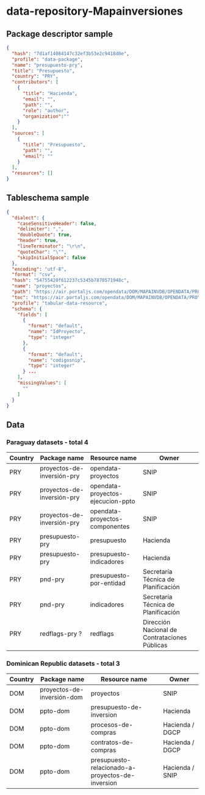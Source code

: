 # data-repository-Mapainversiones

## Package descriptor sample


```json
{
  "hash": "7d1af14084147c32ef3b53e2c9418d0e",
  "profile": "data-package",
  "name": "presupuesto-pry",
  "title": "Presupuesto",
  "country": "PRY",
  "contributors": [
    {
      "title": "Hacienda",
      "email": "",
      "path": "",
      "role": "author",
      "organization":""
    }
  ],
  "sources": [
    {
      "title": "Presupuesto",
      "path": "",
      "email": ""
    }
  ],
  "resources": []
}

```

## Tableschema sample

```json
{
  "dialect": {
    "caseSensitiveHeader": false,
    "delimiter": ",",
    "doubleQuote": true,
    "header": true,
    "lineTerminator": "\r\n",
    "quoteChar": "\"",
    "skipInitialSpace": false
  },
  "encoding": "utf-8",
  "format": "csv",
  "hash": "54755420f612237c5345b7870571948c",
  "name": "proyectos",
  "path": "https://air.portaljs.com/opendata/DOM/MAPAINVDB/OPENDATA/PROYECTOS/CSV/2024/06/19/PROYECTOS.CSV",
  "toc": "https://air.portaljs.com/opendata/DOM/MAPAINVDB/OPENDATA/PROYECTOS/toc_PROYECTOS.csv",
  "profile": "tabular-data-resource",
  "schema": {
    "fields": [
      {
        "format": "default",
        "name": "IdProyecto",
        "type": "integer"
      },
      {
        "format": "default",
        "name": "codigosnip",
        "type": "integer"
      } ...
    ],
    "missingValues": [
      ""
    ]
  }
}
```

## Data
### Paraguay datasets - total 4
|Country|Package name|Resource name|Owner|
|-|-|-|-|
PRY|proyectos-de-inversión-pry| opendata-proyectos|SNIP|
PRY|proyectos-de-inversión-pry|opendata-proyectos-ejecucion-ppto|SNIP|
PRY|proyectos-de-inversión-pry|opendata-proyectos-componentes|SNIP|
PRY| presupuesto-pry| presupuesto | Hacienda |
PRY|presupuesto-pry|presupuesto-indicadores| Hacienda |
PRY|pnd-pry|presupuesto-por-entidad|Secretaría Técnica de Planificación|
PRY|pnd-pry| indicadores |Secretaría Técnica de Planificación|
PRY| redflags-pry ?| redflags |Dirección Nacional de Contrataciones Públicas|No url to the resource in their metadata|

### Dominican Republic datasets - total 3
|Country|Package name|Resource name|Owner|
|-|-|-|-|
DOM|proyectos-de-inversión-dom| proyectos|SNIP|Started|
DOM|ppto-dom| presupuesto-de-inversion| Hacienda |Started|
DOM|ppto-dom| procesos-de-compras|Hacienda / DGCP|Started|
DOM|ppto-dom| contratos-de-compras|Hacienda / DGCP|Started|
DOM|ppto-dom| presupuesto-relacionado-a-proyectos-de-inversion|Hacienda / SNIP|Started|
